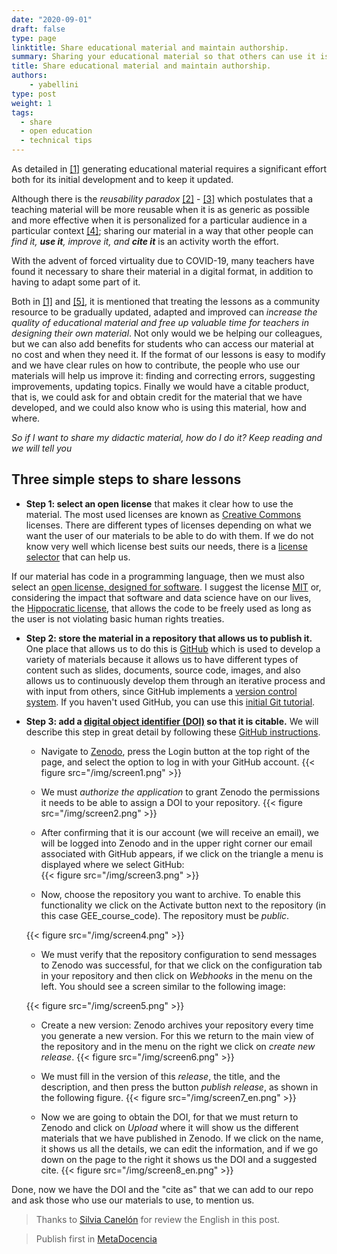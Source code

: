 ```yaml
---
date: "2020-09-01"
draft: false
type: page
linktitle: Share educational material and maintain authorship.
summary: Sharing your educational material so that others can use it is a powerful and generous idea. In this post we tell you how to do it while maintaining your authorship.
title: Share educational material and maintain authorship.
authors: 
    - yabellini
type: post
weight: 1
tags: 
  - share
  - open education
  - technical tips
---
```


As detailed in [[1]](https://journals.plos.org/ploscompbiol/article?id=10.1371/journal.pcbi.1005963) generating educational material requires a significant effort both for its initial development and to keep it updated.

Although there is the _reusability paradox_ [[2]](https://opencontent.org/blog/archives/3854) - [[3]](https://opencontent.org/blog/archives/6585) which postulates that a teaching material will be more reusable when it is as generic as possible and more effective when it is personalized for a particular audience in a particular context [[4]](https://third-bit.com/2015/04/22/the-paradox-of-learning-objects.html); sharing our material in a way that other people can _find it, **use it**, improve it, and **cite it**_ is an activity worth the effort.

With the advent of forced virtuality due to COVID-19, many teachers have found it necessary to share their material in a digital format, in addition to having to adapt some part of it.

Both in [[1]](https://journals.plos.org/ploscompbiol/article?id=10.1371/journal.pcbi.1005963) and [[5]](https://journals.plos.org/ploscompbiol/article?id=10.1371/journal.pcbi.1006915#pcbi.1006915.ref009), it is mentioned that treating the lessons as a community resource to be gradually updated, adapted and improved can _increase the quality of educational material and free up valuable time for teachers in designing their own material_. Not only would we be helping our colleagues, but we can also add benefits for students who can access our material at no cost and when they need it. If the format of our lessons is easy to modify and we have clear rules on how to contribute, the people who use our materials will help us improve it: finding and correcting errors, suggesting improvements, updating topics. Finally we would have a citable product, that is, we could ask for and obtain credit for the material that we have developed, and we could also know who is using this material, how and where.

_So if I want to share my didactic material, how do I do it? Keep reading and we will tell you_

## Three simple steps to share lessons

* **Step 1: select an open license** that makes it clear how to use the material. The most used licenses are known as [Creative Commons](http://www.creativecommons.org.ar/licencias.html) licenses.  There are different types of licenses depending on what we want the user of our materials to be able to do with them. If we do not know very well which license best suits our needs, there is a [license selector](https://creativecommons.org/choose/?lang=es_AR) that can help us.

If our material has code in a programming language, then we must also select an [open license, designed for software](https://www.gnu.org/licenses/license-list.html#SoftwareLicenses).  I suggest the license [MIT](https://opensource.org/licenses/MIT) or, considering the impact that software and data science have on our lives, the [Hippocratic license](https://firstdonoharm.dev/), that allows the code to be freely used as long as the user is not violating basic human rights treaties.

* **Step 2: store the material in a repository that allows us to publish it.** One place that allows us to do this is [GitHub](https://github.com/) which is used to develop a variety of materials because it allows us to have different types of content such as slides, documents, source code, images, and also allows us to continuously develop them through an iterative process and with input from others, since GitHub implements a [version control system](https://es.wikipedia.org/wiki/Control_de_versiones). If you haven't used GitHub, you can use this [initial Git tutorial](https://yabellini.netlify.app/es/courses/tallerdegitconr/).

* **Step 3: add a [digital object identifier (DOI)](https://es.wikipedia.org/wiki/Identificador_de_objeto_digital) so that it is citable.** We will describe this step in great detail by following these [GitHub instructions](https://guides.github.com/activities/citable-code/).

    * Navigate to [Zenodo](https://zenodo.org/), press the Login button at the top right of the page, and select the option to log in with your GitHub account.
   {{< figure src="/img/screen1.png" >}}

    * We must _authorize the application_ to grant Zenodo the permissions it needs to be able to assign a DOI to your repository.
    {{< figure src="/img/screen2.png" >}}

    * After confirming that it is our account (we will receive an email), we will be logged into Zenodo and in the upper right corner our email associated with GitHub appears, if we click on the triangle a menu is displayed where we select GitHub:  
    {{< figure src="/img/screen3.png" >}}

    
    * Now, choose the repository you want to archive. To enable this functionality we click on the Activate button next to the repository (in this case GEE_course_code). The repository must be _public_.

    {{< figure src="/img/screen4.png" >}}

    * We must verify that the repository configuration to send messages to Zenodo was successful, for that we click on the configuration tab in your repository and then click on _Webhooks_ in the menu on the left. You should see a screen similar to the following image:

    {{< figure src="/img/screen5.png" >}}

    * Create a new version: Zenodo archives your repository every time you generate a new version. For this we return to the main view of the repository and in the menu on the right we click on _create new release_.
    {{< figure src="/img/screen6.png" >}}
   
    * We must fill in the version of this _release_, the title, and the description, and then press the button _publish release_, as shown in the following figure.
    {{< figure src="/img/screen7_en.png" >}}

    * Now we are going to obtain the DOI, for that we must return to Zenodo and click on _Upload_ where it will show us the different materials that we have published in Zenodo. If we click on the name, it shows us all the details, we can edit the information, and if we go down on the page to the right it shows us the DOI and a suggested cite.
    {{< figure src="/img/screen8_en.png" >}}


Done, now we have the DOI and the "cite as" that we can add to our repo and ask those who use our materials to use, to mention us.

> Thanks to [Silvia Canelón](https://twitter.com/spcanelon) for review the English in this post.

> Publish first in [MetaDocencia](https://www.metadocencia.org/en/post/compartirmaterialdoi/)